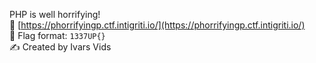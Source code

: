 PHP is well horrifying!<br>
🔗 [https://phorrifyingp.ctf.intigriti.io/](https://phorrifyingp.ctf.intigriti.io/)<br>
🚩 Flag format: `1337UP{}`<br>
✍️ Created by Ivars Vids
